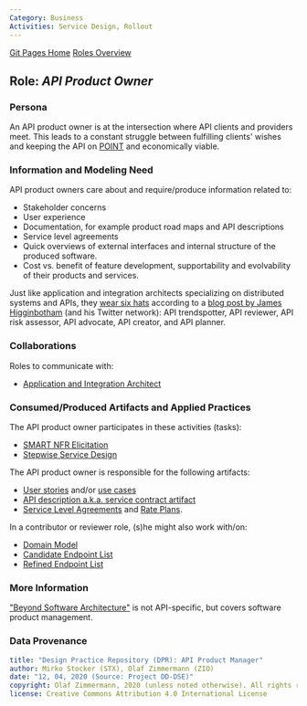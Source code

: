 ```yaml
---
Category: Business  
Activities: Service Design, Rollout  
---
```


[Git Pages Home](https://socadk.github.io/design-practice-repository)
[Roles Overview](https://socadk.github.io/design-practice-repository/roles)

<!-- Word budget: 500-1000 (2-3 A4 pages); the artifacts descriptions should be readable in a few minutes (while practice descriptions will be a bit more elaborate) -->

Role: *API Product Owner*
---------------------------

### Persona 
<!--Name of stakeholder (of architecture and architectural artifacts) and its main concerns-->
An API product owner is at the intersection where API clients and providers meet. This leads to a constant struggle between fulfilling clients' wishes and keeping the API on [POINT](https://ifs.hsr.ch/index.php?id=15667&L=0) and economically viable.

<!-- We decided to call it API Product Owner based on various definitions we found:

* [Broadcom](https://techdocs.broadcom.com/content/broadcom/techdocs/us/en/ca-enterprise-software/layer7-api-management/api-portal-legacy/3-5/manage-the-api-portal/functionality-by-user-role/internal-roles.html): API Owner: The person within your organization tasked with defining, publishing and monetizing, or promoting your APIs. On the API Portal, this person will be responsible for: ..
* [DZone](https://dzone.com/articles/api-ownership-for-the-modern-enterprise) has a Business API Owner and Technical API Owner
* [Tyk](https://tyk.io/essentials-of-api-product-ownership/) has the API product owner as a specialization of the product owner.
* [Apigee](https://medium.com/apis-and-digital-transformation/without-an-api-product-owner-your-apis-have-a-limited-lifespan-6df98d6ad281) has a "API product owner" and describe them as "Essentially, API product owners are the end-user advocate — and that’s for both for developers using the APIs and the people touching the applications powered by those APIs." 
-->

### Information and Modeling Need
<!-- derived from role responsibilities (articulated in the form of user stories)-->

API product owners care about and require/produce information related to: 

* Stakeholder concerns
* User experience
* Documentation, for example product road maps and API descriptions 
* Service level agreements
* Quick overviews of external interfaces and internal structure of the produced software.
* Cost vs. benefit of feature development, supportability and evolvability of their products and services.

Just like application and integration architects specializing on distributed systems and APIs, they [wear six hats](http://www.debonogroup.com/services/core-programs/six-thinking-hats/) according to a [blog post by James Higginbotham](https://tyk.io/the-six-hats-of-the-api-architect/) (and his Twitter network): API trendspotter, API reviewer, API risk assessor, API advocate, API creator, and API planner.


### Collaborations

Roles to communicate with: 

* [Application and Integration Architect](./DPR-ApplicationArchitectRole.md) 


### Consumed/Produced Artifacts and Applied Practices

The API product owner  participates in these activities (tasks):

* [SMART NFR Elicitation](../activities/DPR-SMART-NFR-Elicitation.md)
* [Stepwise Service Design](../activities/SDPR-StepwiseServiceDesign.md)

The API product owner is responsible for the following artifacts: 

* [User stories](../artifact-templates/DPR-UserStory.md) and/or [use cases](../artifact-templates/DPR-UseCase.md)
* [API description a.k.a. service contract artifact](../artifact-templates/SDPR-APIDescription.md)
* [Service Level Agreements](../artifact-templates/SDPR-ServiceLevelAgreement.md) and [Rate Plans](https://microservice-api-patterns.org/patterns/quality/qualityManagementAndGovernance/RatePlan).

In a contributor or reviewer role, (s)he might also work with/on: 

* [Domain Model](../artifact-templates/DPR-DomainModel.md)
* [Candidate Endpoint List](../artifact-templates/SDPR-CandidateEndpointList.md)
* [Refined Endpoint List](../artifact-templates/SDPR-RefinedEndpointList.md)


### More Information

["Beyond Software Architecture"](https://www.amazon.de/Beyond-Software-Architecture-Sustaining-Addison-Wesley-ebook/dp/B003YL3P0E) is not API-specific, but covers software product management.


### Data Provenance 

```yaml
title: "Design Practice Repository (DPR): API Product Manager"
author: Mirko Stocker (STX), Olaf Zimmermann (ZIO)
date: "12, 04, 2020 (Source: Project DD-DSE)"
copyright: Olaf Zimmermann, 2020 (unless noted otherwise). All rights reserved.
license: Creative Commons Attribution 4.0 International License
```
